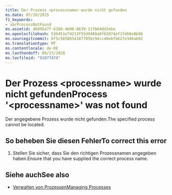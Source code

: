 ```yaml
---
title: Der Prozess <processname> wurde nicht gefunden
ms.date: 07/20/2015
f1_keywords:
- vbrProcessNotFound
ms.assetid: d6095a7f-6168-4b00-8639-11fb64dd2ebe
ms.openlocfilehash: 536451e74213f55d9488a0f62074ef1fd68e0b96
ms.sourcegitcommit: bf5c5850654187705bc94cc40ebfb62fe346ab02
ms.translationtype: MT
ms.contentlocale: de-DE
ms.lasthandoff: 09/23/2020
ms.locfileid: "91077474"
---
```

# <a name="process-processname-was-not-found"></a><span data-ttu-id="6bc27-102">Der Prozess \<processname> wurde nicht gefunden</span><span class="sxs-lookup"><span data-stu-id="6bc27-102">Process '\<processname>' was not found</span></span>

<span data-ttu-id="6bc27-103">Der angegebene Prozess wurde nicht gefunden.</span><span class="sxs-lookup"><span data-stu-id="6bc27-103">The specified process cannot be located.</span></span>  
  
## <a name="to-correct-this-error"></a><span data-ttu-id="6bc27-104">So beheben Sie diesen Fehler</span><span class="sxs-lookup"><span data-stu-id="6bc27-104">To correct this error</span></span>  
  
1. <span data-ttu-id="6bc27-105">Stellen Sie sicher, dass Sie den richtigen Prozessnamen angegeben haben.</span><span class="sxs-lookup"><span data-stu-id="6bc27-105">Ensure that you have supplied the correct process name.</span></span>  
  
## <a name="see-also"></a><span data-ttu-id="6bc27-106">Siehe auch</span><span class="sxs-lookup"><span data-stu-id="6bc27-106">See also</span></span>

- <span data-ttu-id="6bc27-107">[Verwalten von Prozessen](/previous-versions/visualstudio/visual-studio-2008/z63bbakd(v=vs.90))</span><span class="sxs-lookup"><span data-stu-id="6bc27-107">[Managing Processes](/previous-versions/visualstudio/visual-studio-2008/z63bbakd(v=vs.90))</span></span>
